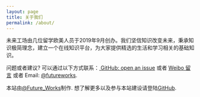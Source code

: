 ```yaml
---
layout: page
title: 关于我们
permalink: /about/
---
```


未来工场由几位留学欧美人员于2019年9月创办。我们坚信知识改变未来，秉承知识极简理念，建立一个在线知识平台，为大家提供精选的生活和学习相关的基础知识。

问题或者建议? 可以通过以下方式联系：[ GitHub: open an issue](https://github.com/royalmadrid/futureworks/issues) 或者 
[ Weibo 留言](https://weibo.com/ftwk) 或者 Email: <a href="mailto:futureworks@foxmail.com">@futureworks</a>.

本站由[@Future_Works](https://weibo.com/ftwk)制作. 想了解更多以及参与本站建设请登陆[GitHub](https://github.com/futureworks).